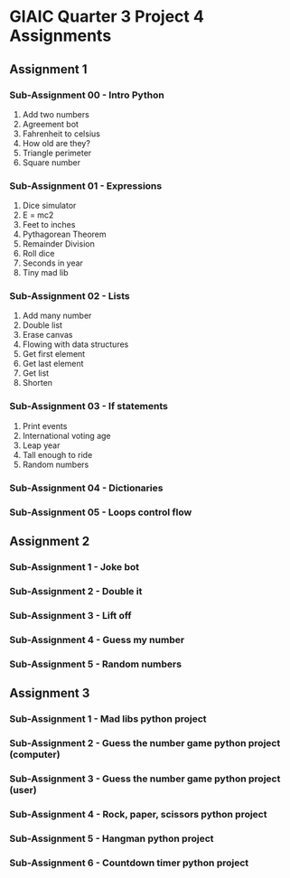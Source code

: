 # GIAIC Quarter 3 Project 4 Assignments

## Assignment 1

### Sub-Assignment 00 - Intro Python
1. Add two numbers
2. Agreement bot
3. Fahrenheit to celsius
4. How old are they?
5. Triangle perimeter
6. Square number

### Sub-Assignment 01 - Expressions
1. Dice simulator
2. E = mc2
3. Feet to inches
4. Pythagorean Theorem
5. Remainder Division
6. Roll dice
7. Seconds in year
8. Tiny mad lib

### Sub-Assignment 02 - Lists
1. Add many number
2. Double list
3. Erase canvas
4. Flowing with data structures
5. Get first element
6. Get last element
7. Get list
8. Shorten

### Sub-Assignment 03 - If statements
1. Print events
2. International voting age
3. Leap year
4. Tall enough to ride
5. Random numbers

### Sub-Assignment 04 - Dictionaries
### Sub-Assignment 05 - Loops control flow

## Assignment 2
### Sub-Assignment 1 - Joke bot
### Sub-Assignment 2 - Double it
### Sub-Assignment 3 - Lift off
### Sub-Assignment 4 - Guess my number
### Sub-Assignment 5 - Random numbers

## Assignment 3
### Sub-Assignment 1 - Mad libs python project
### Sub-Assignment 2 - Guess the number game python project (computer)
### Sub-Assignment 3 - Guess the number game python project (user)
### Sub-Assignment 4 - Rock, paper, scissors python project
### Sub-Assignment 5 - Hangman python project
### Sub-Assignment 6 - Countdown timer python project
